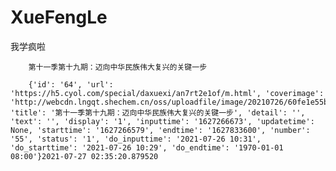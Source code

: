# XueFengLe     

我学疯啦    

        第十一季第十九期：迈向中华民族伟大复兴的关键一步     

        {'id': '64', 'url': 'https://h5.cyol.com/special/daxuexi/an7rt2e1of/m.html', 'coverimage': 'http://webcdn.lngqt.shechem.cn/oss/uploadfile/image/20210726/60fe1e55b4347.jfif', 'title': '第十一季第十九期：迈向中华民族伟大复兴的关键一步', 'detail': '', 'text': '', 'display': '1', 'inputtime': '1627266673', 'updatetime': None, 'starttime': '1627266579', 'endtime': '1627833600', 'number': '55', 'status': '1', 'do_inputtime': '2021-07-26 10:31', 'do_starttime': '2021-07-26 10:29', 'do_endtime': '1970-01-01 08:00'}2021-07-27 02:35:20.879520